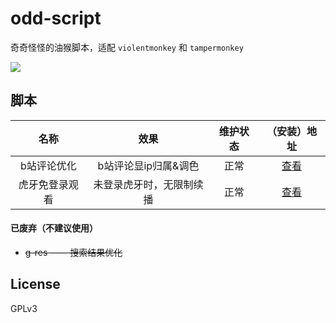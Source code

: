 # odd-script
奇奇怪怪的油猴脚本，适配 `violentmonkey` 和 `tampermonkey`

<a href='https://greasyfork.org/zh-CN/users/153913' target='_blank'>
  <img src='https://img.shields.io/badge/Download-GreasyFork?logo=Tampermonkey&style=for-the-badge'>
</a>

## 脚本

| 名称 | 效果 | 维护状态 | （安装）地址 |
| :---: | :---: | :---: | :---: |
| b站评论优化 | b站评论显ip归属&调色 | 正常 | <a href='https://greasyfork.org/zh-CN/scripts/477707' target='_blank'>查看</a> |
| 虎牙免登录观看 | 未登录虎牙时，无限制续播 | 正常 | <a href=https://greasyfork.org/zh-CN/scripts/33481 target=_blank>查看</a> |

#### 已废弃（不建议使用）
- ~~g-res —— 搜索结果优化~~

## License
GPLv3